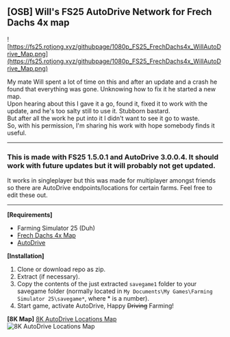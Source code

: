 ## [OSB] Will's FS25 AutoDrive Network for Frech Dachs 4x map

![https://fs25.rotjong.xyz/githubpage/1080p_FS25_FrechDachs4x_WillAutoDrive_Map.png](https://fs25.rotjong.xyz/githubpage/1080p_FS25_FrechDachs4x_WillAutoDrive_Map.png)

My mate Will spent a lot of time on this and after an update and a crash he found that everything was gone. Unknowing how to fix it he started a new map.   
Upon hearing about this I gave it a go, found it, fixed it to work with the update, and he's too salty still to use it. Stubborn bastard.   
But after all the work he put into it I didn't want to see it go to waste.   
So, with his permission, I'm sharing his work with hope somebody finds it useful.   

---
### This is made with FS25 1.5.0.1 and AutoDrive 3.0.0.4. It should work with future updates but it will probably not get updated.   

It works in singleplayer but this was made for multiplayer amongst friends so there are AutoDrive endpoints/locations for certain farms. Feel free to edit these out.

---

**[Requirements]**
  - Farming Simulator 25 (Duh)
  - [Frech Dachs 4x Map](https://farmingsimulator25mods.com/frechdachs-map-4x-v1-0/)
  - [AutoDrive](https://github.com/Stephan-S/FS25_AutoDrive)
  
 **[Installation]**
   1. Clone or download repo as zip.
   2. Extract (if necessary).
   3. Copy the contents of the just extracted `savegame1` folder to your savegame folder (normally located in `My Documents\My Games\Farming Simulator 25\savegame*`, where \* is a number).
   4. Start game, activate AutoDrive, Happy ~~Driving~~ Farming!
   
**[8K Map]**
[8K AutoDrive Locations Map](https://fs25.rotjong.xyz/githubpage/8K_FS25_FrechDachs4x_WillAutoDrive_Map.png)   
![8K AutoDrive Locations Map](https://fs25.rotjong.xyz/githubpage/8K_FS25_FrechDachs4x_WillAutoDrive_Map.png)

